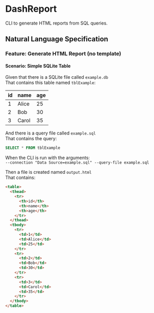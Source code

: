# DashReport

CLI to generate HTML reports from SQL queries.

## Natural Language Specification

### Feature: Generate HTML Report (no template)

#### Scenario: Simple SQLite Table

Given that there is a SQLite file called `example.db`  
That contains this table named `tblExample`:

| id | name  | age |
|----|-------|-----|
| 1  | Alice | 25  |
| 2  | Bob   | 30  |
| 3  | Carol | 35  |

And there is a query file called `example.sql`  
That contains the query:
```sql
SELECT * FROM tblExample
```
When the CLI is run with the arguments:  
`--connection "Data Source=example.sql" --query-file example.sql`

Then a file is created named `output.html`  
That contains:
```html
<table>
  <thead>
    <tr>
      <th>id</th>
      <th>name</th>
      <th>age</th>
    </tr>
  </thead>
  <tbody>
    <tr>
      <td>1</td>
      <td>Alice</td>
      <td>25</td>
    </tr>
    <tr>
      <td>2</td>
      <td>Bob</td>
      <td>30</td>
    </tr>
    <tr>
      <td>3</td>
      <td>Carol</td>
      <td>35</td>
    </tr>
  </tbody>
</table>
```
